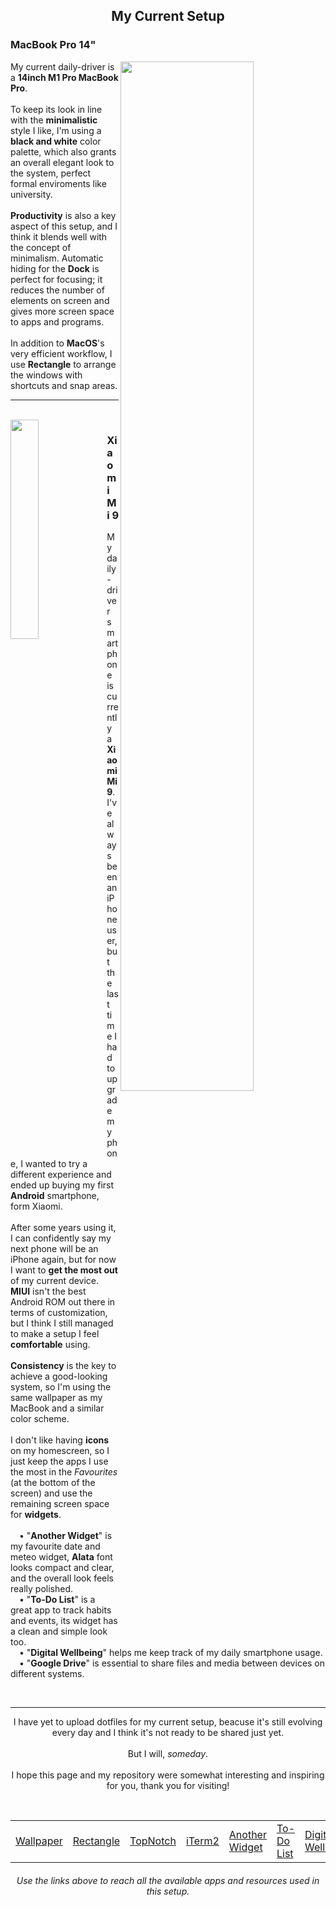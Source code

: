 <h2 align="center">My Current Setup</h2>

<h3 align="left">MacBook Pro 14"</h3>
  <img width="65%" align="right" src="https://user-images.githubusercontent.com/61376940/185495843-2329bdea-9940-4bdc-b6c6-e400bdba08bb.png">
  <p align="left">
    My current daily-driver is a <b>14inch M1 Pro MacBook Pro</b>.
    <br><br>
    To keep its look in line with the <b>minimalistic</b> style I like, I'm using a <b>black and white</b> color palette,
    which also grants an overall elegant look to the system, perfect formal enviroments like university.
    <br><br>
    <b>Productivity</b> is also a key aspect of this setup, and I think it blends well with the concept of minimalism.
    Automatic hiding for the <b>Dock</b> is perfect for focusing; it reduces the number of elements on screen and gives more screen space to apps and programs.
    <br><br>
    In addition to <b>MacOS</b>'s very efficient workflow, I use <b>Rectangle</b> to arrange the windows with shortcuts and snap areas.
  </p>
<hr><br>

<img width="30%" align="left" src="https://user-images.githubusercontent.com/61376940/185403123-fc7253b2-f0f3-4d1b-a426-62df144d0d82.png">
<h3 align="left">Xiaomi Mi 9</h3>
  <p align="left">
    My daily-driver smartphone is currently a <b>Xiaomi Mi 9</b>.
    <br>
    I've always been an iPhone user, but the last time I had to upgrade my phone, I wanted to try a different experience and ended up buying 
    my first <b>Android</b> smartphone, form Xiaomi.
    <br><br>
    After some years using it, I can confidently say my next phone will be an iPhone again, but for now I want
    to <b>get the most out</b> of my current device. <b>MIUI</b> isn't the best Android ROM out there in terms of customization, but I think I still
    managed to make a setup I feel <b>comfortable</b> using.
    <br><br>
    <b>Consistency</b> is the key to achieve a good-looking system, so I'm using the same wallpaper as my MacBook and a similar color scheme.
    <br><br>
    I don't like having <b>icons</b> on my homescreen, so I just keep the apps I use the most in the <i>Favourites</i> (at the bottom of the screen)
    and use the remaining screen space for <b>widgets</b>.
    <br>
    <br>&emsp;• "<b>Another Widget</b>" is my favourite date and meteo widget, <b>Alata</b> font looks compact and clear,
    and the overall look feels really polished. 
    <br>&emsp;• "<b>To-Do List</b>" is a great app to track habits and events, its widget has a clean and simple look too.
    <br>&emsp;• "<b>Digital Wellbeing</b>" helps me keep track of my daily smartphone usage.
    <br>&emsp;• "<b>Google Drive</b>" is essential to share files and media between devices on different systems.
 </p><br>
<hr>
  <p align="center">
    I have yet to upload dotfiles for my current setup, beacuse it's still evolving every day and I think it's not ready
    to be shared just yet.
    <br><br>
    But I will, <i>someday</i>.
    <br><br>
    I hope this page and my repository were somewhat interesting and inspiring for you, thank you for visiting! 
  </p><br>
  <table align="center"> <tr>
      <td> <a href="https://github.com/Haruno19/dotfiles/blob/main/Wallpapers/446984.jpg"> Wallpaper </a> </td>
      <td> <a href="https://rectangleapp.com"> Rectangle </a> </td>
      <td> <a href="https://topnotch.app"> TopNotch </a> </td>
      <td> <a href="https://iterm2.com"> iTerm2 </a> </td>
      <td> <a href="https://play.google.com/store/apps/details?id=com.tommasoberlose.anotherwidget&hl=en&gl=US"> Another Widget </a> </td>
      <td> <a href="https://play.google.com/store/apps/details?id=todolist.scheduleplanner.dailyplanner.todo.reminders&hl=en&gl=US"> To-Do List </a> </td>
      <td> <a href="https://play.google.com/store/apps/details?id=com.google.android.apps.wellbeing&hl=en&gl=US"> Digital Wellbeing </a> </td>
  </tr> </table>
  <h6 align="center">
    <i>Use the links above to reach all the available apps and resources used in this setup.</i>
  </h6>
 
